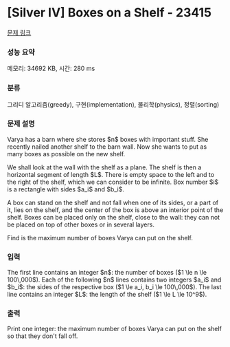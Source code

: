 # [Silver IV] Boxes on a Shelf - 23415 

[문제 링크](https://www.acmicpc.net/problem/23415) 

### 성능 요약

메모리: 34692 KB, 시간: 280 ms

### 분류

그리디 알고리즘(greedy), 구현(implementation), 물리학(physics), 정렬(sorting)

### 문제 설명

<p>Varya has a barn where she stores $n$ boxes with important stuff. She recently nailed another shelf to the barn wall. Now she wants to put as many boxes as possible on the new shelf.</p>

<p>We shall look at the wall with the shelf as a plane. The shelf is then a horizontal segment of length $L$. There is empty space to the left and to the right of the shelf, which we can consider to be infinite. Box number $i$ is a rectangle with sides $a_i$ and $b_i$.</p>

<p>A box can stand on the shelf and not fall when one of its sides, or a part of it, lies on the shelf, and the center of the box is above an interior point of the shelf. Boxes can be placed only on the shelf, close to the wall: they can not be placed on top of other boxes or in several layers.</p>

<p>Find is the maximum number of boxes Varya can put on the shelf.</p>

### 입력 

 <p>The first line contains an integer $n$: the number of boxes ($1 \le n \le 100\,000$). Each of the following $n$ lines contains two integers $a_i$ and $b_i$: the sides of the respective box ($1 \le a_i, b_i \le 100\,000$). The last line contains an integer $L$: the length of the shelf ($1 \le L \le 10^9$).</p>

### 출력 

 <p>Print one integer: the maximum number of boxes Varya can put on the shelf so that they don't fall off.</p>

